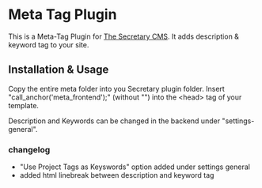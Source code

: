 # Meta Tag Plugin

This is a Meta-Tag Plugin for [The Secretary CMS](http://thesecretary.org). It adds description & keyword tag to your site.

## Installation & Usage

Copy the entire meta folder into you Secretary plugin folder. Insert "call_anchor('meta_frontend');" (without "") into the \<head\> tag of your template.

Description and Keywords can be changed in the backend under "settings-general".


### changelog

- "Use Project Tags as Keyswords" option added under settings general
- added html linebreak between description and keyword tag